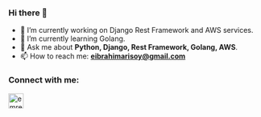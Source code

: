 ### Hi there 👋

- 🔭 I’m currently working on Django Rest Framework and AWS services.
- 🌱 I’m currently learning Golang.
- 💬 Ask me about **Python, Django, Rest Framework, Golang, AWS**.
- 📫 How to reach me: **eibrahimarisoy@gmail.com**

<h3 align="left">Connect with me:</h3>
<p align="left">
<a href="https://www.linkedin.com/in/emre-ibrahim-ar%C4%B1soy/ target="blank"><img align="center" src="https://velanovascular.com/wp-content/uploads/2020/06/LinkedIn.png" alt="emreibrahimarisoy" height="30" width="30" /></a>
